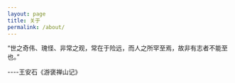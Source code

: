 ```yaml
---
layout: page
title: 关于
permalink: /about/
---
```

“世之奇伟、瑰怪、非常之观，常在于险远，而人之所罕至焉，故非有志者不能至也。”

----王安石《游褒禅山记》

